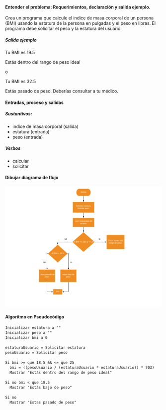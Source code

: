#### Entender el problema: Requerimientos, declaración y salida ejemplo.

Crea un programa que calcule el indice de masa corporal de un persona (BMI) usando la estatura de la persona en pulgadas y el peso en libras. El programa debe solicitar el peso y la estatura del usuario.

##### Salida ejemplo
Tu BMI es 19.5

Estás dentro del rango de peso ideal

o

Tu BMI es 32.5

Estás pasado de peso. Deberías consultar a tu médico.

#### Entradas, proceso y salidas
##### Sustantivos:
* indice de masa corporal (salida)
* estatura (entrada)
* peso (entrada)
##### Verbos
* calcular
* solicitar

#### Dibujar diagrama de flujo

![](../diagramaBmi.jpeg)

#### Algoritmo en Pseudocódigo
```
Inicializar estatura a ""
Inicializar peso a ""
Inicializar bmi a 0

estaturaUsuario = Solicitar estatura
pesoUsuario = Solicitar peso

Si bmi >= que 18.5 && <= que 25
  bmi = ((pesoUsuario / (estaturaUsuario * estaturaUsuario)) * 703)
  Mostrar "Estás dentro del rango de peso ideal"

Si no bmi < que 18.5
  Mostrar "Estás bajo de peso"

Si no
  Mostrar "Estas pasado de peso"

```
